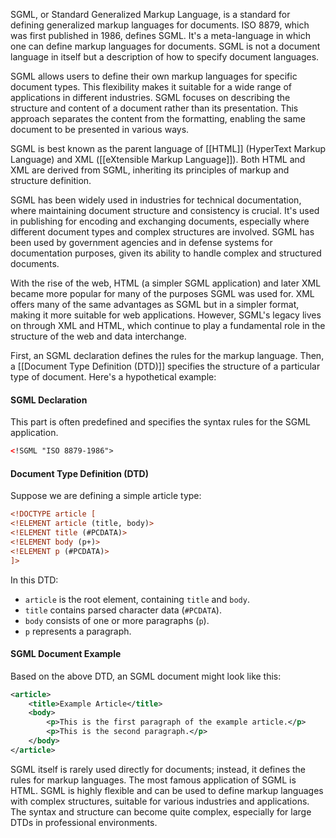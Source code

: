 SGML, or Standard Generalized Markup Language, is a standard for defining generalized markup languages for documents. ISO 8879, which was first published in 1986, defines SGML. It's a meta-language in which one can define markup languages for documents. SGML is not a document language in itself but a description of how to specify document languages.

SGML allows users to define their own markup languages for specific document types. This flexibility makes it suitable for a wide range of applications in different industries. SGML focuses on describing the structure and content of a document rather than its presentation. This approach separates the content from the formatting, enabling the same document to be presented in various ways.

SGML is best known as the parent language of [[HTML]] (HyperText Markup Language) and XML ([[eXtensible Markup Language]]). Both HTML and XML are derived from SGML, inheriting its principles of markup and structure definition.

SGML has been widely used in industries for technical documentation, where maintaining document structure and consistency is crucial. It's used in publishing for encoding and exchanging documents, especially where different document types and complex structures are involved. SGML has been used by government agencies and in defense systems for documentation purposes, given its ability to handle complex and structured documents.

With the rise of the web, HTML (a simpler SGML application) and later XML became more popular for many of the purposes SGML was used for. XML offers many of the same advantages as SGML but in a simpler format, making it more suitable for web applications. However, SGML's legacy lives on through XML and HTML, which continue to play a fundamental role in the structure of the web and data interchange.

First, an SGML declaration defines the rules for the markup language. Then, a [[Document Type Definition (DTD)]] specifies the structure of a particular type of document. Here's a hypothetical example:
#### SGML Declaration
This part is often predefined and specifies the syntax rules for the SGML application.

```xml
<!SGML "ISO 8879-1986">
```
#### Document Type Definition (DTD)
Suppose we are defining a simple article type:

```xml
<!DOCTYPE article [
<!ELEMENT article (title, body)>
<!ELEMENT title (#PCDATA)>
<!ELEMENT body (p+)>
<!ELEMENT p (#PCDATA)>
]>
```

In this DTD:

- `article` is the root element, containing `title` and `body`.
- `title` contains parsed character data (`#PCDATA`).
- `body` consists of one or more paragraphs (`p`).
- `p` represents a paragraph.
#### SGML Document Example
Based on the above DTD, an SGML document might look like this:

```xml
<article>
    <title>Example Article</title>
    <body>
        <p>This is the first paragraph of the example article.</p>
        <p>This is the second paragraph.</p>
    </body>
</article>
```

SGML itself is rarely used directly for documents; instead, it defines the rules for markup languages. The most famous application of SGML is HTML. SGML is highly flexible and can be used to define markup languages with complex structures, suitable for various industries and applications. The syntax and structure can become quite complex, especially for large DTDs in professional environments.